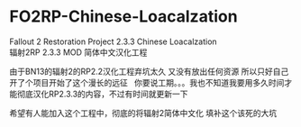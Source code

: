 # FO2RP-Chinese-Loacalzation
Fallout 2 Restoration Project 2.3.3 Chinese Loacalzation  
辐射2RP 2.3.3 MOD 简体中文汉化工程  
  
由于BN13的辐射2的RP2.2汉化工程弃坑太久 又没有放出任何资源 所以只好自己开了个项目开始了这个漫长的远征  
你要说工期。。。我也不知道我要用多久时间才能彻底汉化RP2.3.3的内容，不过有时间就更新一下  
  
希望有人能加入这个工程中，彻底的将辐射2简体中文化 填补这个该死的大坑
